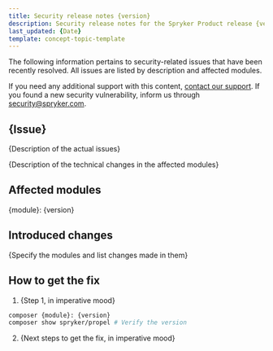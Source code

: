 ```yaml
---
title: Security release notes {version}
description: Security release notes for the Spryker Product release {version}
last_updated: {Date}
template: concept-topic-template
---
```


The following information pertains to security-related issues that have been recently resolved. All issues are listed by description and affected modules.

If you need any additional support with this content, [contact our support](mailto:support@spryker.com). If you found a new security vulnerability, inform us through [security@spryker.com](mailto:security@spryker.com).


## {Issue} <!--for example, SQL injection in the Propel module-->

{Description of the actual issues} 

{Description of the technical changes in the affected modules}

<!-- Description example: Administrators can place a malicious payload in placeholders, which can be executed while trying to save, preview, or view the new page, resulting in an XSS vulnerability. -->

## Affected modules

{module}: {version} <!--Example: `spryker/propel`: 1.0.0-3.37.0-->

<!-- Link the module with the version to the respective release tag page on GitHub—for example, "[spryker/comment 1.1.0.](https://github.com/spryker/comment/releases/tag/1.1.0)" -->

## Introduced changes

{Specify the modules and list changes made in them} 

<!--
Example:

spryker/product-review-gui module:
* Added `UtilSanitizeServiceInterface` to dependencies.
* Adjusted `AbstractAssignmentTable::getSelectCheckboxColumn()` to sanitize HTML tags for customer data.
-->

## How to get the fix

1. {Step 1, in imperative mood}<!-- Install or update the following modules: -->

```bash
composer {module}: {version}
composer show spryker/propel # Verify the version
```

2. {Next steps to get the fix, in imperative mood}